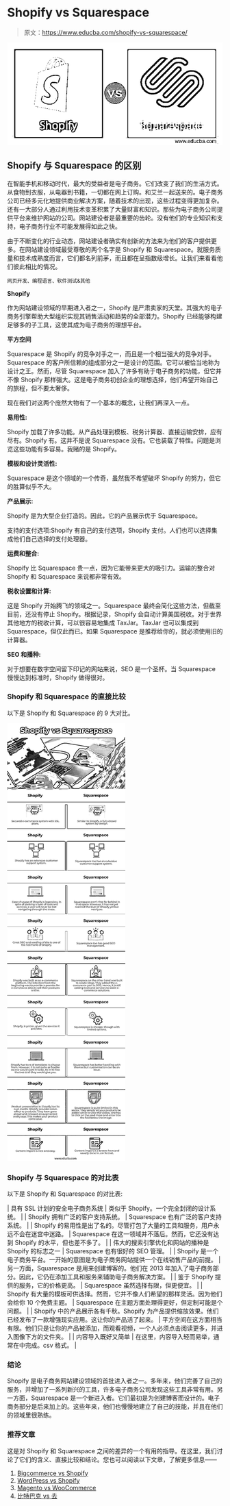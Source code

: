 # Shopify vs Squarespace

> 原文：<https://www.educba.com/shopify-vs-squarespace/>

![Shopify vs Squarespace](img/e1fa802f4b494f5a419db5c3e15dde4b.png)



## **Shopify 与 Squarespace 的区别**

在智能手机和移动时代，最大的受益者是电子商务。它们改变了我们的生活方式。从食物到衣服，从电器到书籍，一切都在网上订购。和艾兰一起送来的。电子商务公司已经多元化地提供商业解决方案，随着技术的出现，这些过程变得更加复杂。还有一大部分人通过利用技术变革积累了大量财富和知识。那些为电子商务公司提供平台来维护网站的公司。网站建设者是最重要的齿轮。没有他们的专业知识和支持，电子商务行业不可能发展得如此之快。

由于不断变化的行业动态，网站建设者确实有创新的方法来为他们的客户提供更多。在网站建设领域最受尊敬的两个名字是 Shopify 和 Squarespace。就服务质量和技术成熟度而言，它们都名列前茅，而且都在呈指数级增长。让我们来看看他们彼此相比的情况。

<small>网页开发、编程语言、软件测试&其他</small>

**Shopify**

作为网站建设领域的早期进入者之一，Shopify 是严肃卖家的天堂。其强大的电子商务引擎帮助大型组织实现其销售活动和趋势的全部潜力。Shopify 已经能够构建足够多的子工具，这使其成为电子商务的理想平台。

**平方空间**

Squarespace 是 Shopify 的竞争对手之一，而且是一个相当强大的竞争对手。Squarespace 的客户所信赖的组成部分之一是设计的范围。它可以被恰当地称为设计之王。然而，尽管 Squarespace 加入了许多有助于电子商务的功能，但它并不像 Shopify 那样强大。这是电子商务初创企业的理想选择，他们希望开始自己的旅程，但不要太奢侈。

现在我们对这两个庞然大物有了一个基本的概念，让我们再深入一点。

**易用性:**

Shopify 加载了许多功能。从产品处理到模板、税务计算器、直接运输安排，应有尽有。Shopify 有。这并不是说 Squarespace 没有。它也装载了特性。问题是浏览这些功能有多容易。我赌的是 Shopify。

**模板和设计灵活性:**

Squarespace 是这个领域的一个传奇，虽然我不希望破坏 Shopify 的努力，但它的胜算似乎不大。

**产品展示:**

Shopify 是为大型企业打造的。因此，它的产品展示优于 Squarespace。

支持的支付选项:Shopify 有自己的支付选项，Shopify 支付。人们也可以选择集成他们自己选择的支付处理器。

**运费和整合:**

Shopify 比 Squarespace 贵一点，因为它能带来更大的吸引力。运输的整合对 Shopify 和 Squarespace 来说都非常有效。

**税收设置和计算:**

这是 Shopify 开始腾飞的领域之一。Squarespace 最终会简化这些方法，但截至目前，还没有停止 Shopify。根据记录，Shopify 会自动计算美国税收。对于世界其他地方的税收计算，可以很容易地集成 TaxJar。TaxJar 也可以集成到 Squarespace，但仅此而已。如果 Squarespace 是推荐给你的，就必须使用旧的计算器。

**SEO 和播种:**

对于想要在数字空间留下印记的网站来说，SEO 是一个圣杯。当 Squarespace 慢慢达到标准时，Shopify 做得很对。

### Shopify 和 Squarespace 的直接比较

以下是 Shopify 和 Squarespace 的 9 大对比。

![Shopify-vs-Squarespace-info](img/a84f0b6fb7d50cc32c761c6aabf67d0c.png)



### Shopify 与 Squarespace 的对比表

以下是 Shopify 和 Squarespace 的对比表:

| 具有 SSL 计划的安全电子商务系统 | 类似于 Shopify。一个完全封闭的设计系统。 |
| Shopify 拥有广泛的客户支持系统。 | Squarespace 也有广泛的客户支持系统。 |
| Shopify 的易用性是出了名的。尽管打包了大量的工具和服务，用户永远不会在迷宫中迷路。 | Squarespace 在这一领域并不落后。然而，它还没有达到 Shopify 的水平，但也差不多了。 |
| 伟大的搜索引擎优化和网站的播种是 Shopify 的标志之一 | Squarespace 也有很好的 SEO 管理。 |
| Shopify 是一个电子商务平台。一开始的意图是为电子商务网站提供一个在线销售产品的前提。 | 另一方面，Squarespace 是用来创建博客的。他们在 2013 年加入了电子商务部分。因此，它仍在添加工具和服务来辅助电子商务解决方案。 |
| 鉴于 Shopify 提供的服务，它的价格更高。 | Squarespace 虽然选择有限，但更便宜。 |
| Shopify 有大量的模板可供选择。然而，它并不像人们希望的那样灵活。因为他们会给你 10 个免费主题。 | Squarespace 在主题方面处理得更好，但定制可能是个问题。 |
| Shopify 中的产品展示各有千秋。Shopify 为产品提供缩放效果。他们已经发布了一款增强现实应用。这让你的产品活了起来。 | 平方空间在这方面相当有限。他们只是让你的产品被添加，而观看视频，一个人必须点击阅读更多，并进入图像下方的文件夹。 |
| 内容导入既好又简单 | 在这里，内容导入轻而易举，通常在中完成。csv 格式。 |

### 结论

Shopify 是电子商务网站建设领域的首批进入者之一。多年来，他们完善了自己的服务，并增加了一系列新兴的工具，许多电子商务公司发现这些工具非常有用。另一方面，Squarespace 是一个新进入者。它们最初是为创建博客而设计的。电子商务部分是后来加上的。这些年来，他们也慢慢地建立了自己的技能，并且在他们的领域里很熟练。

### 推荐文章

这是对 Shopify 和 Squarespace 之间的差异的一个有用的指导。在这里，我们讨论了它们的含义、直接比较和结论。您也可以阅读以下文章，了解更多信息——

1.  [Bigcommerce vs Shopify](https://www.educba.com/bigcommerce-vs-shopify/)
2.  [WordPress vs Shopify](https://www.educba.com/wordpress-vs-shopify/)
3.  [Magento vs WooCommerce](https://www.educba.com/magento-vs-woocommerce/)
4.  [比特巴克 vs 去](https://www.educba.com/bitbucket-vs-git/)





